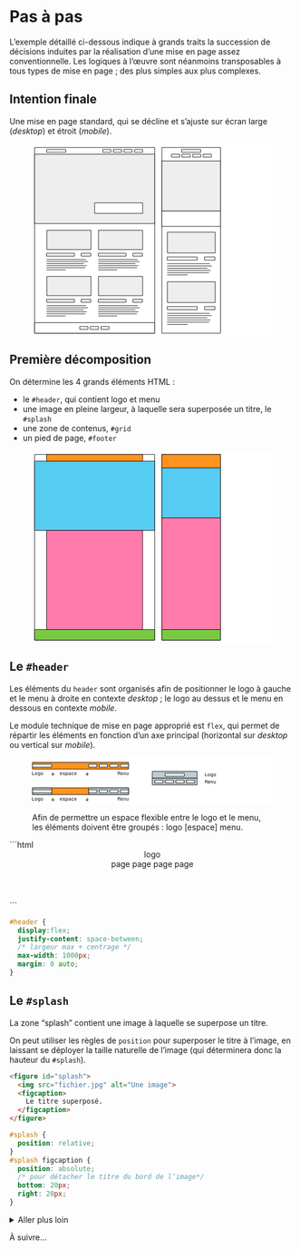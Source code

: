 # Pas à pas

L’exemple détaillé ci-dessous indique à grands traits la succession de décisions induites par la réalisation d’une mise en page assez conventionnelle.
Les logiques à l’œuvre sont néanmoins transposables à tous types de mise en page ; des plus simples aux plus complexes.

## Intention finale

Une mise en page standard, qui se décline et s’ajuste sur écran large (_desktop_) et étroit (_mobile_).

<figure>
<svg width="500" height="400" viewBox="0 0 500 400" fill="none" xmlns="http://www.w3.org/2000/svg">
<rect width="500" height="400" fill="white"/>
<path d="M255 8H5V394H255V8Z" stroke="black" stroke-miterlimit="10"/>
<path d="M392 8H270V394H392V8Z" stroke="black" stroke-miterlimit="10"/>
<path d="M255 22H5V166H255V22Z" fill="#EEEEEE" stroke="black" stroke-miterlimit="10"/>
<path d="M392 36H270V140H392V36Z" fill="#EEEEEE" stroke="black" stroke-miterlimit="10"/>
<path d="M255 372H5V394H255V372Z" fill="white" stroke="black" stroke-miterlimit="10"/>
<path d="M70 12H30V18H70V12Z" fill="white" stroke="black" stroke-miterlimit="10"/>
<path d="M351 12H311V18H351V12Z" fill="white" stroke="black" stroke-miterlimit="10"/>
<path d="M230 12H213V18H230V12Z" fill="white" stroke="black" stroke-miterlimit="10"/>
<path d="M208 12H191V18H208V12Z" fill="white" stroke="black" stroke-miterlimit="10"/>
<path d="M186 12H169V18H186V12Z" fill="white" stroke="black" stroke-miterlimit="10"/>
<path d="M164 12H147V18H164V12Z" fill="white" stroke="black" stroke-miterlimit="10"/>
<path d="M373 22H356V28H373V22Z" fill="white" stroke="black" stroke-miterlimit="10"/>
<path d="M351 22H334V28H351V22Z" fill="white" stroke="black" stroke-miterlimit="10"/>
<path d="M329 22H312V28H329V22Z" fill="white" stroke="black" stroke-miterlimit="10"/>
<path d="M307 22H290V28H307V22Z" fill="white" stroke="black" stroke-miterlimit="10"/>
<path d="M195.5 227.8H137.5V233.8H195.5V227.8Z" fill="white" stroke="black" stroke-miterlimit="10"/>
<path d="M229.5 227.8H209.5V233.8H229.5V227.8Z" fill="white" stroke="black" stroke-miterlimit="10"/>
<path d="M230 180.1H138V220.1H230V180.1Z" fill="#EEEEEE" stroke="black" stroke-miterlimit="10"/>
<path d="M137.5 240.9H219.5" stroke="black" stroke-miterlimit="10"/>
<path d="M137.5 245.1H223.5" stroke="black" stroke-miterlimit="10"/>
<path d="M137.5 249.4H214.9" stroke="black" stroke-miterlimit="10"/>
<path d="M137.5 253.7H221" stroke="black" stroke-miterlimit="10"/>
<path d="M137.5 257.9H218.1" stroke="black" stroke-miterlimit="10"/>
<path d="M137.5 262.2H176.8" stroke="black" stroke-miterlimit="10"/>
<path d="M343.703 235.568H281V242.054H343.703V235.568Z" fill="white" stroke="black" stroke-miterlimit="10"/>
<path d="M380.459 235.568H358.838V242.054H380.459V235.568Z" fill="white" stroke="black" stroke-miterlimit="10"/>
<path d="M381 184H281.541V227.243H381V184Z" fill="#EEEEEE" stroke="black" stroke-miterlimit="10"/>
<path d="M281 249.73H369.649" stroke="black" stroke-miterlimit="10"/>
<path d="M281 254.27H373.973" stroke="black" stroke-miterlimit="10"/>
<path d="M281 258.919H364.676" stroke="black" stroke-miterlimit="10"/>
<path d="M281 263.568H371.27" stroke="black" stroke-miterlimit="10"/>
<path d="M281 268.108H368.135" stroke="black" stroke-miterlimit="10"/>
<path d="M281 272.757H323.486" stroke="black" stroke-miterlimit="10"/>
<path d="M343.703 338.568H281V345.054H343.703V338.568Z" fill="white" stroke="black" stroke-miterlimit="10"/>
<path d="M380.459 338.568H358.838V345.054H380.459V338.568Z" fill="white" stroke="black" stroke-miterlimit="10"/>
<path d="M381 287H281.541V330.243H381V287Z" fill="#EEEEEE" stroke="black" stroke-miterlimit="10"/>
<path d="M281 352.73H369.649" stroke="black" stroke-miterlimit="10"/>
<path d="M281 357.27H373.973" stroke="black" stroke-miterlimit="10"/>
<path d="M281 361.919H364.676" stroke="black" stroke-miterlimit="10"/>
<path d="M281 366.568H371.27" stroke="black" stroke-miterlimit="10"/>
<path d="M281 371.108H368.135" stroke="black" stroke-miterlimit="10"/>
<path d="M281 375.757H323.486" stroke="black" stroke-miterlimit="10"/>
<path d="M88 227.8H30V233.8H88V227.8Z" fill="white" stroke="black" stroke-miterlimit="10"/>
<path d="M122 227.8H102V233.8H122V227.8Z" fill="white" stroke="black" stroke-miterlimit="10"/>
<path d="M122.5 180.1H30.5V220.1H122.5V180.1Z" fill="#EEEEEE" stroke="black" stroke-miterlimit="10"/>
<path d="M30 240.9H112" stroke="black" stroke-miterlimit="10"/>
<path d="M30 245.1H116" stroke="black" stroke-miterlimit="10"/>
<path d="M30 249.4H107.4" stroke="black" stroke-miterlimit="10"/>
<path d="M30 253.7H113.5" stroke="black" stroke-miterlimit="10"/>
<path d="M30 257.9H110.6" stroke="black" stroke-miterlimit="10"/>
<path d="M30 262.2H69.3" stroke="black" stroke-miterlimit="10"/>
<path d="M195.5 323.7H137.5V329.7H195.5V323.7Z" fill="white" stroke="black" stroke-miterlimit="10"/>
<path d="M229.5 323.7H209.5V329.7H229.5V323.7Z" fill="white" stroke="black" stroke-miterlimit="10"/>
<path d="M230 276H138V316H230V276Z" fill="#EEEEEE" stroke="black" stroke-miterlimit="10"/>
<path d="M137.5 336.8H219.5" stroke="black" stroke-miterlimit="10"/>
<path d="M137.5 341H223.5" stroke="black" stroke-miterlimit="10"/>
<path d="M137.5 345.3H214.9" stroke="black" stroke-miterlimit="10"/>
<path d="M137.5 349.6H221" stroke="black" stroke-miterlimit="10"/>
<path d="M137.5 353.8H218.1" stroke="black" stroke-miterlimit="10"/>
<path d="M137.5 358.1H176.8" stroke="black" stroke-miterlimit="10"/>
<path d="M88 323.7H30V329.7H88V323.7Z" fill="white" stroke="black" stroke-miterlimit="10"/>
<path d="M122 323.7H102V329.7H122V323.7Z" fill="white" stroke="black" stroke-miterlimit="10"/>
<path d="M122.5 276H30.5V316H122.5V276Z" fill="#EEEEEE" stroke="black" stroke-miterlimit="10"/>
<path d="M30 336.8H112" stroke="black" stroke-miterlimit="10"/>
<path d="M30 341H116" stroke="black" stroke-miterlimit="10"/>
<path d="M30 345.3H107.4" stroke="black" stroke-miterlimit="10"/>
<path d="M30 349.6H113.5" stroke="black" stroke-miterlimit="10"/>
<path d="M30 353.8H110.6" stroke="black" stroke-miterlimit="10"/>
<path d="M30 358.1H69.3" stroke="black" stroke-miterlimit="10"/>
<path d="M160 380H143V386H160V380Z" fill="white" stroke="black" stroke-miterlimit="10"/>
<path d="M138 380H121V386H138V380Z" fill="white" stroke="black" stroke-miterlimit="10"/>
<path d="M116 380H99V386H116V380Z" fill="white" stroke="black" stroke-miterlimit="10"/>
<path d="M230 123H130V145H230V123Z" fill="white" stroke="black" stroke-miterlimit="10"/>
<path d="M392 140H270V172H392V140Z" fill="white" stroke="black" stroke-miterlimit="10"/>
</svg>

</figure>


## Première décomposition

On détermine les 4 grands éléments HTML : 
* le `#header`, qui contient logo et menu
* une image en pleine largeur, à laquelle sera superposée un titre, le `#splash`
* une zone de contenus, `#grid`
* un pied de page, `#footer`


<figure>
<svg width="500" height="400" viewBox="0 0 500 400" fill="none" xmlns="http://www.w3.org/2000/svg">
<rect width="500" height="400" fill="white"/>
<path d="M255 8H5V394H255V8Z" stroke="black" stroke-miterlimit="10"/>
<path d="M392 8H270V394H392V8Z" stroke="black" stroke-miterlimit="10"/>
<path d="M255 22H5V166H255V22Z" fill="#56CCF2" stroke="black" stroke-miterlimit="10"/>
<path d="M392 36H270V140H392V36Z" fill="#56CCF2" stroke="black" stroke-miterlimit="10"/>
<path d="M255 372H5V394H255V372Z" fill="#7AC943" stroke="black" stroke-miterlimit="10"/>
<path d="M392 372H270V394H392V372Z" fill="#7AC943" stroke="black" stroke-miterlimit="10"/>
<rect x="30" y="166" width="200" height="206" fill="#FF7BAC" stroke="black"/>
<rect x="270" y="140" width="122" height="232" fill="#FF7BAC" stroke="black"/>
<rect x="30" y="8" width="200" height="14" fill="#FF931E" stroke="black"/>
<rect x="270" y="8" width="122" height="28" fill="#FF931E" stroke="black"/>
</svg>

</figure>

## Le `#header`

Les éléments du `header` sont organisés afin de positionner le logo à gauche et le menu à droite en contexte _desktop_ ; le logo au dessus et le menu en dessous en contexte _mobile_.

Le module technique de mise en page approprié est `flex`, qui permet de répartir les éléments en fonction d’un axe principal (horizontal sur _desktop_ ou vertical sur _mobile_).

<figure>
<svg width="500" height="98" viewBox="0 0 500 98" fill="none" xmlns="http://www.w3.org/2000/svg">
<rect width="500" height="98" fill="white"/>
<path d="M200.612 10H0.612183V24H200.612V10Z" fill="#FF931E" stroke="black" stroke-miterlimit="10"/>
<path d="M200.612 63H0.612183V77H200.612V63Z" fill="#FF931E" stroke="black" stroke-miterlimit="10"/>
<path d="M40.6122 63H0.612183V77H40.6122V63Z" fill="#BDCCD4" stroke="black" stroke-miterlimit="10"/>
<path d="M200.612 63H117.612V77H200.612V63Z" fill="#BDCCD4" stroke="black" stroke-miterlimit="10"/>
<path d="M40.6122 14H0.612183V20H40.6122V14Z" fill="white" stroke="black" stroke-miterlimit="10"/>
<path d="M200.612 14H183.612V20H200.612V14Z" fill="white" stroke="black" stroke-miterlimit="10"/>
<path d="M178.612 14H161.612V20H178.612V14Z" fill="white" stroke="black" stroke-miterlimit="10"/>
<path d="M156.612 14H139.612V20H156.612V14Z" fill="white" stroke="black" stroke-miterlimit="10"/>
<path d="M134.612 14H117.612V20H134.612V14Z" fill="white" stroke="black" stroke-miterlimit="10"/>
<path d="M0.95 29.3256V35.7056H4.35V36.5256H0.05V29.3256H0.95ZM7.99609 36.6256C7.65609 36.6256 7.34943 36.5756 7.07609 36.4756C6.80943 36.3756 6.57943 36.2322 6.38609 36.0456C6.19943 35.8589 6.05276 35.6322 5.94609 35.3656C5.84609 35.0989 5.79609 34.8022 5.79609 34.4756V33.0756C5.79609 32.7422 5.84609 32.4456 5.94609 32.1856C6.05276 31.9189 6.19943 31.6922 6.38609 31.5056C6.57943 31.3189 6.80943 31.1756 7.07609 31.0756C7.34943 30.9756 7.65609 30.9256 7.99609 30.9256C8.67609 30.9256 9.21276 31.1156 9.60609 31.4956C9.99943 31.8756 10.1961 32.3989 10.1961 33.0656V34.4756C10.1961 35.1422 9.99943 35.6689 9.60609 36.0556C9.21943 36.4356 8.68276 36.6256 7.99609 36.6256ZM6.69609 34.4756C6.69609 34.8956 6.80943 35.2256 7.03609 35.4656C7.26943 35.7056 7.58943 35.8256 7.99609 35.8256C8.39609 35.8256 8.71276 35.7056 8.94609 35.4656C9.17943 35.2256 9.29609 34.8956 9.29609 34.4756V33.0756C9.29609 32.6556 9.17943 32.3256 8.94609 32.0856C8.71276 31.8456 8.39609 31.7256 7.99609 31.7256C7.59609 31.7256 7.27943 31.8456 7.04609 32.0856C6.81276 32.3256 6.69609 32.6556 6.69609 33.0756V34.4756ZM11.7222 33.0256C11.7222 32.7056 11.7655 32.4156 11.8522 32.1556C11.9389 31.8956 12.0622 31.6756 12.2222 31.4956C12.3889 31.3156 12.5889 31.1756 12.8222 31.0756C13.0555 30.9756 13.3155 30.9256 13.6022 30.9256C14.0022 30.9256 14.3422 31.0222 14.6222 31.2156C14.9022 31.4022 15.0922 31.6722 15.1922 32.0256H15.2622V31.0256H16.1122V36.1756C16.1122 36.8222 15.9222 37.3256 15.5422 37.6856C15.1622 38.0456 14.6289 38.2256 13.9422 38.2256H12.5922V37.4056H13.9422C14.3422 37.4056 14.6522 37.2989 14.8722 37.0856C15.0989 36.8722 15.2122 36.5689 15.2122 36.1756V35.9256L15.2522 34.9756H15.1922C15.0922 35.3289 14.9022 35.6022 14.6222 35.7956C14.3422 35.9822 14.0022 36.0756 13.6022 36.0756C13.3155 36.0756 13.0555 36.0256 12.8222 35.9256C12.5955 35.8256 12.3989 35.6856 12.2322 35.5056C12.0722 35.3256 11.9455 35.1056 11.8522 34.8456C11.7655 34.5856 11.7222 34.2956 11.7222 33.9756V33.0256ZM12.6422 33.9756C12.6422 34.3889 12.7555 34.7122 12.9822 34.9456C13.2155 35.1789 13.5322 35.2956 13.9322 35.2956C14.3322 35.2956 14.6455 35.1789 14.8722 34.9456C15.0989 34.7122 15.2122 34.3889 15.2122 33.9756V33.0256C15.2122 32.6122 15.0989 32.2889 14.8722 32.0556C14.6455 31.8222 14.3322 31.7056 13.9322 31.7056C13.5322 31.7056 13.2155 31.8222 12.9822 32.0556C12.7555 32.2889 12.6422 32.6122 12.6422 33.0256V33.9756ZM19.9883 36.6256C19.6483 36.6256 19.3416 36.5756 19.0683 36.4756C18.8016 36.3756 18.5716 36.2322 18.3783 36.0456C18.1916 35.8589 18.0449 35.6322 17.9383 35.3656C17.8383 35.0989 17.7883 34.8022 17.7883 34.4756V33.0756C17.7883 32.7422 17.8383 32.4456 17.9383 32.1856C18.0449 31.9189 18.1916 31.6922 18.3783 31.5056C18.5716 31.3189 18.8016 31.1756 19.0683 31.0756C19.3416 30.9756 19.6483 30.9256 19.9883 30.9256C20.6683 30.9256 21.2049 31.1156 21.5983 31.4956C21.9916 31.8756 22.1883 32.3989 22.1883 33.0656V34.4756C22.1883 35.1422 21.9916 35.6689 21.5983 36.0556C21.2116 36.4356 20.6749 36.6256 19.9883 36.6256ZM18.6883 34.4756C18.6883 34.8956 18.8016 35.2256 19.0283 35.4656C19.2616 35.7056 19.5816 35.8256 19.9883 35.8256C20.3883 35.8256 20.7049 35.7056 20.9383 35.4656C21.1716 35.2256 21.2883 34.8956 21.2883 34.4756V33.0756C21.2883 32.6556 21.1716 32.3256 20.9383 32.0856C20.7049 31.8456 20.3883 31.7256 19.9883 31.7256C19.5883 31.7256 19.2716 31.8456 19.0383 32.0856C18.8049 32.3256 18.6883 32.6556 18.6883 33.0756V34.4756Z" fill="black"/>
<path d="M179.526 29.3256L180.386 31.7656C180.42 31.8656 180.45 31.9722 180.476 32.0856C180.51 32.1989 180.54 32.3022 180.566 32.3956C180.593 32.5089 180.616 32.6189 180.636 32.7256H180.716C180.743 32.6189 180.77 32.5089 180.796 32.3956C180.823 32.3022 180.85 32.1989 180.876 32.0856C180.91 31.9722 180.943 31.8656 180.976 31.7656L181.786 29.3256H182.906V36.5256H182.076V31.4756C182.076 31.3022 182.08 31.1322 182.086 30.9656C182.1 30.7989 182.113 30.6489 182.126 30.5156C182.133 30.3622 182.146 30.2189 182.166 30.0856H182.066C182.033 30.2122 181.996 30.3489 181.956 30.4956C181.923 30.6289 181.88 30.7789 181.826 30.9456C181.78 31.1056 181.723 31.2822 181.656 31.4756L181.036 33.3256H180.296L179.676 31.4756C179.603 31.2622 179.54 31.0689 179.486 30.8956C179.433 30.7222 179.386 30.5756 179.346 30.4556C179.306 30.3089 179.27 30.1822 179.236 30.0756H179.166C179.18 30.2156 179.193 30.3622 179.206 30.5156C179.213 30.6489 179.22 30.7989 179.226 30.9656C179.233 31.1322 179.236 31.3022 179.236 31.4756V36.5256H178.406V29.3256H179.526ZM184.452 33.0256C184.452 32.3722 184.646 31.8589 185.032 31.4856C185.426 31.1122 185.966 30.9256 186.652 30.9256C187.339 30.9256 187.876 31.1122 188.262 31.4856C188.656 31.8589 188.852 32.3722 188.852 33.0256V34.0356H185.352V34.4756C185.352 34.8956 185.466 35.2256 185.692 35.4656C185.926 35.7056 186.246 35.8256 186.652 35.8256C186.952 35.8256 187.212 35.7789 187.432 35.6856C187.652 35.5922 187.816 35.4556 187.922 35.2756H188.822C188.709 35.6956 188.456 36.0256 188.062 36.2656C187.676 36.5056 187.206 36.6256 186.652 36.6256C185.966 36.6256 185.426 36.4389 185.032 36.0656C184.646 35.6922 184.452 35.1789 184.452 34.5256V33.0256ZM185.352 33.2856H187.952V33.0256C187.952 32.6122 187.839 32.2922 187.612 32.0656C187.386 31.8389 187.066 31.7256 186.652 31.7256C186.239 31.7256 185.919 31.8389 185.692 32.0656C185.466 32.2922 185.352 32.6122 185.352 33.0256V33.2856ZM190.528 31.0256H191.378V31.9756H191.458C191.545 31.6356 191.718 31.3756 191.978 31.1956C192.238 31.0156 192.568 30.9256 192.968 30.9256C193.255 30.9256 193.508 30.9756 193.728 31.0756C193.955 31.1689 194.145 31.3022 194.298 31.4756C194.458 31.6489 194.578 31.8556 194.658 32.0956C194.738 32.3289 194.778 32.5856 194.778 32.8656V36.5256H193.878V33.0156C193.878 32.5956 193.772 32.2689 193.558 32.0356C193.345 31.8022 193.048 31.6856 192.668 31.6856C192.288 31.6856 191.985 31.8122 191.758 32.0656C191.538 32.3122 191.428 32.6489 191.428 33.0756V36.5256H190.528V31.0256ZM197.445 31.0256V34.5856C197.445 35.4189 197.841 35.8356 198.635 35.8356C199.441 35.8356 199.845 35.4189 199.845 34.5856V31.0256H200.745V34.5856C200.745 35.2389 200.561 35.7422 200.195 36.0956C199.835 36.4489 199.315 36.6256 198.635 36.6256C197.968 36.6256 197.451 36.4489 197.085 36.0956C196.725 35.7356 196.545 35.2322 196.545 34.5856V31.0256H197.445Z" fill="black"/>
<path d="M57.9283 33.0256C57.9283 32.3722 58.1216 31.8589 58.5083 31.4856C58.9016 31.1122 59.4416 30.9256 60.1283 30.9256C60.815 30.9256 61.3516 31.1122 61.7383 31.4856C62.1316 31.8589 62.3283 32.3722 62.3283 33.0256V34.0356H58.8283V34.4756C58.8283 34.8956 58.9416 35.2256 59.1683 35.4656C59.4016 35.7056 59.7216 35.8256 60.1283 35.8256C60.4283 35.8256 60.6883 35.7789 60.9083 35.6856C61.1283 35.5922 61.2916 35.4556 61.3983 35.2756H62.2983C62.185 35.6956 61.9316 36.0256 61.5383 36.2656C61.1516 36.5056 60.6816 36.6256 60.1283 36.6256C59.4416 36.6256 58.9016 36.4389 58.5083 36.0656C58.1216 35.6922 57.9283 35.1789 57.9283 34.5256V33.0256ZM58.8283 33.2856H61.4283V33.0256C61.4283 32.6122 61.315 32.2922 61.0883 32.0656C60.8616 31.8389 60.5416 31.7256 60.1283 31.7256C59.715 31.7256 59.395 31.8389 59.1683 32.0656C58.9416 32.2922 58.8283 32.6122 58.8283 33.0256V33.2856ZM63.8944 35.1756H64.8444C64.8844 35.3689 65.0077 35.5256 65.2144 35.6456C65.4211 35.7656 65.6744 35.8256 65.9744 35.8256H66.2544C66.6144 35.8256 66.8944 35.7522 67.0944 35.6056C67.2944 35.4522 67.3944 35.2489 67.3944 34.9956C67.3944 34.5622 67.0877 34.2989 66.4744 34.2056L65.6444 34.0856C65.1044 34.0056 64.7011 33.8356 64.4344 33.5756C64.1677 33.3156 64.0344 32.9522 64.0344 32.4856C64.0344 31.9922 64.2077 31.6089 64.5544 31.3356C64.9077 31.0622 65.3977 30.9256 66.0244 30.9256H66.3044C66.5711 30.9256 66.8177 30.9589 67.0444 31.0256C67.2711 31.0922 67.4711 31.1889 67.6444 31.3156C67.8177 31.4356 67.9577 31.5822 68.0644 31.7556C68.1777 31.9222 68.2511 32.1089 68.2844 32.3156H67.3344C67.2944 32.1422 67.1811 32.0022 66.9944 31.8956C66.8077 31.7822 66.5777 31.7256 66.3044 31.7256H66.0244C65.6844 31.7256 65.4177 31.7922 65.2244 31.9256C65.0377 32.0589 64.9444 32.2589 64.9444 32.5256C64.9444 32.7389 65.0077 32.9022 65.1344 33.0156C65.2677 33.1222 65.4811 33.1956 65.7744 33.2356L66.6044 33.3556C67.1977 33.4422 67.6277 33.6156 67.8944 33.8756C68.1677 34.1356 68.3044 34.5056 68.3044 34.9856C68.3044 35.4989 68.1244 35.9022 67.7644 36.1956C67.4111 36.4822 66.9077 36.6256 66.2544 36.6256H65.9744C65.3944 36.6256 64.9144 36.4956 64.5344 36.2356C64.1611 35.9689 63.9477 35.6156 63.8944 35.1756ZM70.0005 31.0256H70.8505V31.9756H70.9305C71.0172 31.6422 71.1938 31.3856 71.4605 31.2056C71.7272 31.0189 72.0638 30.9256 72.4705 30.9256C72.7505 30.9256 73.0038 30.9756 73.2305 31.0756C73.4572 31.1756 73.6505 31.3189 73.8105 31.5056C73.9705 31.6856 74.0938 31.9089 74.1805 32.1756C74.2738 32.4422 74.3205 32.7422 74.3205 33.0756V34.4756C74.3205 34.8089 74.2738 35.1089 74.1805 35.3756C74.0938 35.6422 73.9705 35.8689 73.8105 36.0556C73.6505 36.2356 73.4572 36.3756 73.2305 36.4756C73.0038 36.5756 72.7505 36.6256 72.4705 36.6256C72.0638 36.6256 71.7272 36.5356 71.4605 36.3556C71.1938 36.1689 71.0172 35.9089 70.9305 35.5756H70.8505C70.8572 35.6889 70.8672 35.8022 70.8805 35.9156C70.8872 36.0156 70.8905 36.1189 70.8905 36.2256C70.8972 36.3322 70.9005 36.4322 70.9005 36.5256V38.2256H70.0005V31.0256ZM70.9005 33.0756V34.4756C70.9005 34.8956 71.0105 35.2289 71.2305 35.4756C71.4572 35.7222 71.7572 35.8456 72.1305 35.8456C72.5305 35.8456 72.8438 35.7222 73.0705 35.4756C73.3038 35.2289 73.4205 34.8956 73.4205 34.4756V33.0756C73.4205 32.6422 73.3072 32.3056 73.0805 32.0656C72.8538 31.8256 72.5372 31.7056 72.1305 31.7056C71.7572 31.7056 71.4572 31.8289 71.2305 32.0756C71.0105 32.3222 70.9005 32.6556 70.9005 33.0756ZM75.7466 34.9256C75.7466 34.6656 75.7899 34.4322 75.8766 34.2256C75.9699 34.0122 76.0999 33.8322 76.2666 33.6856C76.4399 33.5389 76.6466 33.4256 76.8866 33.3456C77.1266 33.2656 77.3966 33.2256 77.6966 33.2256H79.3366V32.7756C79.3366 32.4356 79.2232 32.1722 78.9966 31.9856C78.7766 31.7922 78.4566 31.6956 78.0366 31.6956C77.7299 31.6956 77.4666 31.7522 77.2466 31.8656C77.0332 31.9789 76.8899 32.1356 76.8166 32.3356H75.9166C76.0099 31.9022 76.2466 31.5589 76.6266 31.3056C77.0132 31.0522 77.4899 30.9256 78.0566 30.9256C78.7366 30.9256 79.2699 31.0856 79.6566 31.4056C80.0432 31.7189 80.2366 32.1589 80.2366 32.7256V36.5256H79.4166V35.4756H79.3366C79.2499 35.8289 79.0466 36.1089 78.7266 36.3156C78.4066 36.5222 78.0166 36.6256 77.5566 36.6256C77.0032 36.6256 76.5632 36.4722 76.2366 36.1656C75.9099 35.8589 75.7466 35.4456 75.7466 34.9256ZM76.6466 34.9056C76.6466 35.2122 76.7432 35.4522 76.9366 35.6256C77.1299 35.7989 77.4032 35.8856 77.7566 35.8856C77.9832 35.8856 78.1932 35.8556 78.3866 35.7956C78.5799 35.7356 78.7466 35.6522 78.8866 35.5456C79.0266 35.4322 79.1366 35.3022 79.2166 35.1556C79.2966 35.0089 79.3366 34.8489 79.3366 34.6756V33.9256H77.7166C77.3832 33.9256 77.1199 34.0122 76.9266 34.1856C76.7399 34.3589 76.6466 34.5989 76.6466 34.9056ZM84.1927 36.6256C83.8527 36.6256 83.546 36.5756 83.2727 36.4756C83.006 36.3756 82.776 36.2322 82.5827 36.0456C82.396 35.8589 82.2493 35.6322 82.1427 35.3656C82.0427 35.0989 81.9927 34.8022 81.9927 34.4756V33.0756C81.9927 32.7489 82.0427 32.4522 82.1427 32.1856C82.2493 31.9189 82.396 31.6922 82.5827 31.5056C82.776 31.3189 83.006 31.1756 83.2727 31.0756C83.546 30.9756 83.8527 30.9256 84.1927 30.9256C84.7993 30.9256 85.296 31.0922 85.6827 31.4256C86.076 31.7522 86.3127 32.2022 86.3927 32.7756H85.4927C85.446 32.4556 85.3027 32.2022 85.0627 32.0156C84.8293 31.8222 84.5393 31.7256 84.1927 31.7256C83.7927 31.7256 83.476 31.8456 83.2427 32.0856C83.0093 32.3256 82.8927 32.6556 82.8927 33.0756V34.4756C82.8927 34.8956 83.006 35.2256 83.2327 35.4656C83.466 35.7056 83.786 35.8256 84.1927 35.8256C84.5393 35.8256 84.8293 35.7322 85.0627 35.5456C85.3027 35.3522 85.446 35.0956 85.4927 34.7756H86.3927C86.306 35.3556 86.066 35.8089 85.6727 36.1356C85.286 36.4622 84.7927 36.6256 84.1927 36.6256ZM87.9088 33.0256C87.9088 32.3722 88.1021 31.8589 88.4888 31.4856C88.8821 31.1122 89.4221 30.9256 90.1088 30.9256C90.7954 30.9256 91.3321 31.1122 91.7188 31.4856C92.1121 31.8589 92.3088 32.3722 92.3088 33.0256V34.0356H88.8088V34.4756C88.8088 34.8956 88.9221 35.2256 89.1488 35.4656C89.3821 35.7056 89.7021 35.8256 90.1088 35.8256C90.4088 35.8256 90.6688 35.7789 90.8888 35.6856C91.1088 35.5922 91.2721 35.4556 91.3788 35.2756H92.2788C92.1654 35.6956 91.9121 36.0256 91.5188 36.2656C91.1321 36.5056 90.6621 36.6256 90.1088 36.6256C89.4221 36.6256 88.8821 36.4389 88.4888 36.0656C88.1021 35.6922 87.9088 35.1789 87.9088 34.5256V33.0256ZM88.8088 33.2856H91.4088V33.0256C91.4088 32.6122 91.2954 32.2922 91.0688 32.0656C90.8421 31.8389 90.5221 31.7256 90.1088 31.7256C89.6954 31.7256 89.3754 31.8389 89.1488 32.0656C88.9221 32.2922 88.8088 32.6122 88.8088 33.0256V33.2856Z" fill="black"/>
<path d="M43.3642 31.0256H44.6362L42.6922 33.4856C42.6362 33.5496 42.5762 33.6176 42.5122 33.6896C42.4562 33.7536 42.4002 33.8096 42.3442 33.8576C42.2802 33.9136 42.2162 33.9696 42.1522 34.0256V34.1336C42.2482 34.1256 42.3442 34.1176 42.4402 34.1096C42.5282 34.1016 42.6202 34.0976 42.7162 34.0976C42.8122 34.0896 42.9042 34.0856 42.9922 34.0856H46.9522V35.0456H42.9922C42.7922 35.0456 42.6082 35.0336 42.4402 35.0096C42.3442 35.0016 42.2482 34.9936 42.1522 34.9856V35.0936C42.2082 35.1416 42.2642 35.1936 42.3202 35.2496C42.3682 35.2976 42.4242 35.3576 42.4882 35.4296C42.5602 35.4936 42.6282 35.5696 42.6922 35.6576L44.6362 38.1056H43.3762L40.5922 34.5656L43.3642 31.0256Z" fill="black"/>
<path d="M110.672 35.0456V34.0856H114.632C114.72 34.0856 114.812 34.0896 114.908 34.0976C115.012 34.0976 115.104 34.1016 115.184 34.1096C115.28 34.1256 115.376 34.1376 115.472 34.1456V34.0376C115.416 33.9896 115.36 33.9376 115.304 33.8816C115.2 33.7776 115.076 33.6416 114.932 33.4736L112.988 31.0256H114.248L117.032 34.5656L114.26 38.1056H112.988L114.932 35.6456C114.988 35.5736 115.044 35.5056 115.1 35.4416C115.164 35.3776 115.224 35.3216 115.28 35.2736C115.344 35.2176 115.408 35.1616 115.472 35.1056V34.9976C115.376 35.0056 115.28 35.0136 115.184 35.0216C115.104 35.0296 115.012 35.0376 114.908 35.0456C114.812 35.0456 114.72 35.0456 114.632 35.0456H110.672Z" fill="black"/>
<path d="M40.6122 67.1H0.612183V73.1H40.6122V67.1Z" fill="white" stroke="black" stroke-miterlimit="10"/>
<path d="M200.612 67.1H183.612V73.1H200.612V67.1Z" fill="white" stroke="black" stroke-miterlimit="10"/>
<path d="M178.612 67.1H161.612V73.1H178.612V67.1Z" fill="white" stroke="black" stroke-miterlimit="10"/>
<path d="M156.612 67.1H139.612V73.1H156.612V67.1Z" fill="white" stroke="black" stroke-miterlimit="10"/>
<path d="M134.612 67.1H117.612V73.1H134.612V67.1Z" fill="white" stroke="black" stroke-miterlimit="10"/>
<path d="M343.4 28.8205H250V42.8205H343.4V28.8205Z" fill="#BDCCD4" stroke="black" stroke-miterlimit="10"/>
<path d="M343.4 42.8205H250V56.8205H343.4V42.8205Z" fill="#BDCCD4" stroke="black" stroke-miterlimit="10"/>
<path d="M316.8 32.9205H276.8V38.9205H316.8V32.9205Z" fill="white" stroke="black" stroke-miterlimit="10"/>
<path d="M338.3 46.9205H321.3V52.9205H338.3V46.9205Z" fill="white" stroke="black" stroke-miterlimit="10"/>
<path d="M316.3 46.9205H299.3V52.9205H316.3V46.9205Z" fill="white" stroke="black" stroke-miterlimit="10"/>
<path d="M294.3 46.9205H277.3V52.9205H294.3V46.9205Z" fill="white" stroke="black" stroke-miterlimit="10"/>
<path d="M272.3 46.9205H255.3V52.9205H272.3V46.9205Z" fill="white" stroke="black" stroke-miterlimit="10"/>
<path d="M0.95 82.3897V88.7697H4.35V89.5897H0.05V82.3897H0.95ZM7.99609 89.6897C7.65609 89.6897 7.34943 89.6397 7.07609 89.5397C6.80943 89.4397 6.57943 89.2963 6.38609 89.1097C6.19943 88.923 6.05276 88.6963 5.94609 88.4297C5.84609 88.163 5.79609 87.8663 5.79609 87.5397V86.1397C5.79609 85.8063 5.84609 85.5097 5.94609 85.2497C6.05276 84.983 6.19943 84.7563 6.38609 84.5697C6.57943 84.383 6.80943 84.2397 7.07609 84.1397C7.34943 84.0397 7.65609 83.9897 7.99609 83.9897C8.67609 83.9897 9.21276 84.1797 9.60609 84.5597C9.99943 84.9397 10.1961 85.463 10.1961 86.1297V87.5397C10.1961 88.2063 9.99943 88.733 9.60609 89.1197C9.21943 89.4997 8.68276 89.6897 7.99609 89.6897ZM6.69609 87.5397C6.69609 87.9597 6.80943 88.2897 7.03609 88.5297C7.26943 88.7697 7.58943 88.8897 7.99609 88.8897C8.39609 88.8897 8.71276 88.7697 8.94609 88.5297C9.17943 88.2897 9.29609 87.9597 9.29609 87.5397V86.1397C9.29609 85.7197 9.17943 85.3897 8.94609 85.1497C8.71276 84.9097 8.39609 84.7897 7.99609 84.7897C7.59609 84.7897 7.27943 84.9097 7.04609 85.1497C6.81276 85.3897 6.69609 85.7197 6.69609 86.1397V87.5397ZM11.7222 86.0897C11.7222 85.7697 11.7655 85.4797 11.8522 85.2197C11.9389 84.9597 12.0622 84.7397 12.2222 84.5597C12.3889 84.3797 12.5889 84.2397 12.8222 84.1397C13.0555 84.0397 13.3155 83.9897 13.6022 83.9897C14.0022 83.9897 14.3422 84.0863 14.6222 84.2797C14.9022 84.4663 15.0922 84.7363 15.1922 85.0897H15.2622V84.0897H16.1122V89.2397C16.1122 89.8863 15.9222 90.3897 15.5422 90.7497C15.1622 91.1097 14.6289 91.2897 13.9422 91.2897H12.5922V90.4697H13.9422C14.3422 90.4697 14.6522 90.363 14.8722 90.1497C15.0989 89.9363 15.2122 89.633 15.2122 89.2397V88.9897L15.2522 88.0397H15.1922C15.0922 88.393 14.9022 88.6663 14.6222 88.8597C14.3422 89.0463 14.0022 89.1397 13.6022 89.1397C13.3155 89.1397 13.0555 89.0897 12.8222 88.9897C12.5955 88.8897 12.3989 88.7497 12.2322 88.5697C12.0722 88.3897 11.9455 88.1697 11.8522 87.9097C11.7655 87.6497 11.7222 87.3597 11.7222 87.0397V86.0897ZM12.6422 87.0397C12.6422 87.453 12.7555 87.7763 12.9822 88.0097C13.2155 88.243 13.5322 88.3597 13.9322 88.3597C14.3322 88.3597 14.6455 88.243 14.8722 88.0097C15.0989 87.7763 15.2122 87.453 15.2122 87.0397V86.0897C15.2122 85.6763 15.0989 85.353 14.8722 85.1197C14.6455 84.8863 14.3322 84.7697 13.9322 84.7697C13.5322 84.7697 13.2155 84.8863 12.9822 85.1197C12.7555 85.353 12.6422 85.6763 12.6422 86.0897V87.0397ZM19.9883 89.6897C19.6483 89.6897 19.3416 89.6397 19.0683 89.5397C18.8016 89.4397 18.5716 89.2963 18.3783 89.1097C18.1916 88.923 18.0449 88.6963 17.9383 88.4297C17.8383 88.163 17.7883 87.8663 17.7883 87.5397V86.1397C17.7883 85.8063 17.8383 85.5097 17.9383 85.2497C18.0449 84.983 18.1916 84.7563 18.3783 84.5697C18.5716 84.383 18.8016 84.2397 19.0683 84.1397C19.3416 84.0397 19.6483 83.9897 19.9883 83.9897C20.6683 83.9897 21.2049 84.1797 21.5983 84.5597C21.9916 84.9397 22.1883 85.463 22.1883 86.1297V87.5397C22.1883 88.2063 21.9916 88.733 21.5983 89.1197C21.2116 89.4997 20.6749 89.6897 19.9883 89.6897ZM18.6883 87.5397C18.6883 87.9597 18.8016 88.2897 19.0283 88.5297C19.2616 88.7697 19.5816 88.8897 19.9883 88.8897C20.3883 88.8897 20.7049 88.7697 20.9383 88.5297C21.1716 88.2897 21.2883 87.9597 21.2883 87.5397V86.1397C21.2883 85.7197 21.1716 85.3897 20.9383 85.1497C20.7049 84.9097 20.3883 84.7897 19.9883 84.7897C19.5883 84.7897 19.2716 84.9097 19.0383 85.1497C18.8049 85.3897 18.6883 85.7197 18.6883 86.1397V87.5397Z" fill="black"/>
<path d="M361.029 31.8V38.18H364.429V39H360.129V31.8H361.029ZM368.075 39.1C367.735 39.1 367.429 39.05 367.155 38.95C366.889 38.85 366.659 38.7067 366.465 38.52C366.279 38.3333 366.132 38.1067 366.025 37.84C365.925 37.5733 365.875 37.2767 365.875 36.95V35.55C365.875 35.2167 365.925 34.92 366.025 34.66C366.132 34.3933 366.279 34.1667 366.465 33.98C366.659 33.7933 366.889 33.65 367.155 33.55C367.429 33.45 367.735 33.4 368.075 33.4C368.755 33.4 369.292 33.59 369.685 33.97C370.079 34.35 370.275 34.8733 370.275 35.54V36.95C370.275 37.6167 370.079 38.1433 369.685 38.53C369.299 38.91 368.762 39.1 368.075 39.1ZM366.775 36.95C366.775 37.37 366.889 37.7 367.115 37.94C367.349 38.18 367.669 38.3 368.075 38.3C368.475 38.3 368.792 38.18 369.025 37.94C369.259 37.7 369.375 37.37 369.375 36.95V35.55C369.375 35.13 369.259 34.8 369.025 34.56C368.792 34.32 368.475 34.2 368.075 34.2C367.675 34.2 367.359 34.32 367.125 34.56C366.892 34.8 366.775 35.13 366.775 35.55V36.95ZM371.802 35.5C371.802 35.18 371.845 34.89 371.932 34.63C372.018 34.37 372.142 34.15 372.302 33.97C372.468 33.79 372.668 33.65 372.902 33.55C373.135 33.45 373.395 33.4 373.682 33.4C374.082 33.4 374.422 33.4967 374.702 33.69C374.982 33.8767 375.172 34.1467 375.272 34.5H375.342V33.5H376.192V38.65C376.192 39.2967 376.002 39.8 375.622 40.16C375.242 40.52 374.708 40.7 374.022 40.7H372.672V39.88H374.022C374.422 39.88 374.732 39.7733 374.952 39.56C375.178 39.3467 375.292 39.0433 375.292 38.65V38.4L375.332 37.45H375.272C375.172 37.8033 374.982 38.0767 374.702 38.27C374.422 38.4567 374.082 38.55 373.682 38.55C373.395 38.55 373.135 38.5 372.902 38.4C372.675 38.3 372.478 38.16 372.312 37.98C372.152 37.8 372.025 37.58 371.932 37.32C371.845 37.06 371.802 36.77 371.802 36.45V35.5ZM372.722 36.45C372.722 36.8633 372.835 37.1867 373.062 37.42C373.295 37.6533 373.612 37.77 374.012 37.77C374.412 37.77 374.725 37.6533 374.952 37.42C375.178 37.1867 375.292 36.8633 375.292 36.45V35.5C375.292 35.0867 375.178 34.7633 374.952 34.53C374.725 34.2967 374.412 34.18 374.012 34.18C373.612 34.18 373.295 34.2967 373.062 34.53C372.835 34.7633 372.722 35.0867 372.722 35.5V36.45ZM380.068 39.1C379.728 39.1 379.421 39.05 379.148 38.95C378.881 38.85 378.651 38.7067 378.458 38.52C378.271 38.3333 378.124 38.1067 378.018 37.84C377.918 37.5733 377.868 37.2767 377.868 36.95V35.55C377.868 35.2167 377.918 34.92 378.018 34.66C378.124 34.3933 378.271 34.1667 378.458 33.98C378.651 33.7933 378.881 33.65 379.148 33.55C379.421 33.45 379.728 33.4 380.068 33.4C380.748 33.4 381.284 33.59 381.678 33.97C382.071 34.35 382.268 34.8733 382.268 35.54V36.95C382.268 37.6167 382.071 38.1433 381.678 38.53C381.291 38.91 380.754 39.1 380.068 39.1ZM378.768 36.95C378.768 37.37 378.881 37.7 379.108 37.94C379.341 38.18 379.661 38.3 380.068 38.3C380.468 38.3 380.784 38.18 381.018 37.94C381.251 37.7 381.368 37.37 381.368 36.95V35.55C381.368 35.13 381.251 34.8 381.018 34.56C380.784 34.32 380.468 34.2 380.068 34.2C379.668 34.2 379.351 34.32 379.118 34.56C378.884 34.8 378.768 35.13 378.768 35.55V36.95ZM360.949 46.8L361.809 49.24C361.843 49.34 361.873 49.4467 361.899 49.56C361.933 49.6733 361.963 49.7767 361.989 49.87C362.016 49.9833 362.039 50.0933 362.059 50.2H362.139C362.166 50.0933 362.193 49.9833 362.219 49.87C362.246 49.7767 362.273 49.6733 362.299 49.56C362.333 49.4467 362.366 49.34 362.399 49.24L363.209 46.8H364.329V54H363.499V48.95C363.499 48.7767 363.503 48.6067 363.509 48.44C363.523 48.2733 363.536 48.1233 363.549 47.99C363.556 47.8367 363.569 47.6933 363.589 47.56H363.489C363.456 47.6867 363.419 47.8233 363.379 47.97C363.346 48.1033 363.303 48.2533 363.249 48.42C363.203 48.58 363.146 48.7567 363.079 48.95L362.459 50.8H361.719L361.099 48.95C361.026 48.7367 360.963 48.5433 360.909 48.37C360.856 48.1967 360.809 48.05 360.769 47.93C360.729 47.7833 360.693 47.6567 360.659 47.55H360.589C360.603 47.69 360.616 47.8367 360.629 47.99C360.636 48.1233 360.643 48.2733 360.649 48.44C360.656 48.6067 360.659 48.7767 360.659 48.95V54H359.829V46.8H360.949ZM365.875 50.5C365.875 49.8467 366.069 49.3333 366.455 48.96C366.849 48.5867 367.389 48.4 368.075 48.4C368.762 48.4 369.299 48.5867 369.685 48.96C370.079 49.3333 370.275 49.8467 370.275 50.5V51.51H366.775V51.95C366.775 52.37 366.889 52.7 367.115 52.94C367.349 53.18 367.669 53.3 368.075 53.3C368.375 53.3 368.635 53.2533 368.855 53.16C369.075 53.0667 369.239 52.93 369.345 52.75H370.245C370.132 53.17 369.879 53.5 369.485 53.74C369.099 53.98 368.629 54.1 368.075 54.1C367.389 54.1 366.849 53.9133 366.455 53.54C366.069 53.1667 365.875 52.6533 365.875 52V50.5ZM366.775 50.76H369.375V50.5C369.375 50.0867 369.262 49.7667 369.035 49.54C368.809 49.3133 368.489 49.2 368.075 49.2C367.662 49.2 367.342 49.3133 367.115 49.54C366.889 49.7667 366.775 50.0867 366.775 50.5V50.76ZM371.952 48.5H372.802V49.45H372.882C372.968 49.11 373.142 48.85 373.402 48.67C373.662 48.49 373.992 48.4 374.392 48.4C374.678 48.4 374.932 48.45 375.152 48.55C375.378 48.6433 375.568 48.7767 375.722 48.95C375.882 49.1233 376.002 49.33 376.082 49.57C376.162 49.8033 376.202 50.06 376.202 50.34V54H375.302V50.49C375.302 50.07 375.195 49.7433 374.982 49.51C374.768 49.2767 374.472 49.16 374.092 49.16C373.712 49.16 373.408 49.2867 373.182 49.54C372.962 49.7867 372.852 50.1233 372.852 50.55V54H371.952V48.5ZM378.868 48.5V52.06C378.868 52.8933 379.264 53.31 380.058 53.31C380.864 53.31 381.268 52.8933 381.268 52.06V48.5H382.168V52.06C382.168 52.7133 381.984 53.2167 381.618 53.57C381.258 53.9233 380.738 54.1 380.058 54.1C379.391 54.1 378.874 53.9233 378.508 53.57C378.148 53.21 377.968 52.7067 377.968 52.06V48.5H378.868Z" fill="black"/>
<path d="M179.526 82.3897L180.386 84.8297C180.42 84.9297 180.45 85.0363 180.476 85.1497C180.51 85.263 180.54 85.3663 180.566 85.4597C180.593 85.573 180.616 85.683 180.636 85.7897H180.716C180.743 85.683 180.77 85.573 180.796 85.4597C180.823 85.3663 180.85 85.263 180.876 85.1497C180.91 85.0363 180.943 84.9297 180.976 84.8297L181.786 82.3897H182.906V89.5897H182.076V84.5397C182.076 84.3663 182.08 84.1963 182.086 84.0297C182.1 83.863 182.113 83.713 182.126 83.5797C182.133 83.4263 182.146 83.283 182.166 83.1497H182.066C182.033 83.2763 181.996 83.413 181.956 83.5597C181.923 83.693 181.88 83.843 181.826 84.0097C181.78 84.1697 181.723 84.3463 181.656 84.5397L181.036 86.3897H180.296L179.676 84.5397C179.603 84.3263 179.54 84.133 179.486 83.9597C179.433 83.7863 179.386 83.6397 179.346 83.5197C179.306 83.373 179.27 83.2463 179.236 83.1397H179.166C179.18 83.2797 179.193 83.4263 179.206 83.5797C179.213 83.713 179.22 83.863 179.226 84.0297C179.233 84.1963 179.236 84.3663 179.236 84.5397V89.5897H178.406V82.3897H179.526ZM184.452 86.0897C184.452 85.4363 184.646 84.923 185.032 84.5497C185.426 84.1763 185.966 83.9897 186.652 83.9897C187.339 83.9897 187.876 84.1763 188.262 84.5497C188.656 84.923 188.852 85.4363 188.852 86.0897V87.0997H185.352V87.5397C185.352 87.9597 185.466 88.2897 185.692 88.5297C185.926 88.7697 186.246 88.8897 186.652 88.8897C186.952 88.8897 187.212 88.843 187.432 88.7497C187.652 88.6563 187.816 88.5197 187.922 88.3397H188.822C188.709 88.7597 188.456 89.0897 188.062 89.3297C187.676 89.5697 187.206 89.6897 186.652 89.6897C185.966 89.6897 185.426 89.503 185.032 89.1297C184.646 88.7563 184.452 88.243 184.452 87.5897V86.0897ZM185.352 86.3497H187.952V86.0897C187.952 85.6763 187.839 85.3563 187.612 85.1297C187.386 84.903 187.066 84.7897 186.652 84.7897C186.239 84.7897 185.919 84.903 185.692 85.1297C185.466 85.3563 185.352 85.6763 185.352 86.0897V86.3497ZM190.528 84.0897H191.378V85.0397H191.458C191.545 84.6997 191.718 84.4397 191.978 84.2597C192.238 84.0797 192.568 83.9897 192.968 83.9897C193.255 83.9897 193.508 84.0397 193.728 84.1397C193.955 84.233 194.145 84.3663 194.298 84.5397C194.458 84.713 194.578 84.9197 194.658 85.1597C194.738 85.393 194.778 85.6497 194.778 85.9297V89.5897H193.878V86.0797C193.878 85.6597 193.772 85.333 193.558 85.0997C193.345 84.8663 193.048 84.7497 192.668 84.7497C192.288 84.7497 191.985 84.8763 191.758 85.1297C191.538 85.3763 191.428 85.713 191.428 86.1397V89.5897H190.528V84.0897ZM197.445 84.0897V87.6497C197.445 88.483 197.841 88.8997 198.635 88.8997C199.441 88.8997 199.845 88.483 199.845 87.6497V84.0897H200.745V87.6497C200.745 88.303 200.561 88.8063 200.195 89.1597C199.835 89.513 199.315 89.6897 198.635 89.6897C197.968 89.6897 197.451 89.513 197.085 89.1597C196.725 88.7997 196.545 88.2963 196.545 87.6497V84.0897H197.445Z" fill="black"/>
<path d="M57.9283 86.0897C57.9283 85.4363 58.1216 84.923 58.5083 84.5497C58.9016 84.1763 59.4416 83.9897 60.1283 83.9897C60.815 83.9897 61.3516 84.1763 61.7383 84.5497C62.1316 84.923 62.3283 85.4363 62.3283 86.0897V87.0997H58.8283V87.5397C58.8283 87.9597 58.9416 88.2897 59.1683 88.5297C59.4016 88.7697 59.7216 88.8897 60.1283 88.8897C60.4283 88.8897 60.6883 88.843 60.9083 88.7497C61.1283 88.6563 61.2916 88.5197 61.3983 88.3397H62.2983C62.185 88.7597 61.9316 89.0897 61.5383 89.3297C61.1516 89.5697 60.6816 89.6897 60.1283 89.6897C59.4416 89.6897 58.9016 89.503 58.5083 89.1297C58.1216 88.7563 57.9283 88.243 57.9283 87.5897V86.0897ZM58.8283 86.3497H61.4283V86.0897C61.4283 85.6763 61.315 85.3563 61.0883 85.1297C60.8616 84.903 60.5416 84.7897 60.1283 84.7897C59.715 84.7897 59.395 84.903 59.1683 85.1297C58.9416 85.3563 58.8283 85.6763 58.8283 86.0897V86.3497ZM63.8944 88.2397H64.8444C64.8844 88.433 65.0077 88.5897 65.2144 88.7097C65.4211 88.8297 65.6744 88.8897 65.9744 88.8897H66.2544C66.6144 88.8897 66.8944 88.8163 67.0944 88.6697C67.2944 88.5163 67.3944 88.313 67.3944 88.0597C67.3944 87.6263 67.0877 87.363 66.4744 87.2697L65.6444 87.1497C65.1044 87.0697 64.7011 86.8997 64.4344 86.6397C64.1677 86.3797 64.0344 86.0163 64.0344 85.5497C64.0344 85.0563 64.2077 84.673 64.5544 84.3997C64.9077 84.1263 65.3977 83.9897 66.0244 83.9897H66.3044C66.5711 83.9897 66.8177 84.023 67.0444 84.0897C67.2711 84.1563 67.4711 84.253 67.6444 84.3797C67.8177 84.4997 67.9577 84.6463 68.0644 84.8197C68.1777 84.9863 68.2511 85.173 68.2844 85.3797H67.3344C67.2944 85.2063 67.1811 85.0663 66.9944 84.9597C66.8077 84.8463 66.5777 84.7897 66.3044 84.7897H66.0244C65.6844 84.7897 65.4177 84.8563 65.2244 84.9897C65.0377 85.123 64.9444 85.323 64.9444 85.5897C64.9444 85.803 65.0077 85.9663 65.1344 86.0797C65.2677 86.1863 65.4811 86.2597 65.7744 86.2997L66.6044 86.4197C67.1977 86.5063 67.6277 86.6797 67.8944 86.9397C68.1677 87.1997 68.3044 87.5697 68.3044 88.0497C68.3044 88.563 68.1244 88.9663 67.7644 89.2597C67.4111 89.5463 66.9077 89.6897 66.2544 89.6897H65.9744C65.3944 89.6897 64.9144 89.5597 64.5344 89.2997C64.1611 89.033 63.9477 88.6797 63.8944 88.2397ZM70.0005 84.0897H70.8505V85.0397H70.9305C71.0172 84.7063 71.1938 84.4497 71.4605 84.2697C71.7272 84.083 72.0638 83.9897 72.4705 83.9897C72.7505 83.9897 73.0038 84.0397 73.2305 84.1397C73.4572 84.2397 73.6505 84.383 73.8105 84.5697C73.9705 84.7497 74.0938 84.973 74.1805 85.2397C74.2738 85.5063 74.3205 85.8063 74.3205 86.1397V87.5397C74.3205 87.873 74.2738 88.173 74.1805 88.4397C74.0938 88.7063 73.9705 88.933 73.8105 89.1197C73.6505 89.2997 73.4572 89.4397 73.2305 89.5397C73.0038 89.6397 72.7505 89.6897 72.4705 89.6897C72.0638 89.6897 71.7272 89.5997 71.4605 89.4197C71.1938 89.233 71.0172 88.973 70.9305 88.6397H70.8505C70.8572 88.753 70.8672 88.8663 70.8805 88.9797C70.8872 89.0797 70.8905 89.183 70.8905 89.2897C70.8972 89.3963 70.9005 89.4963 70.9005 89.5897V91.2897H70.0005V84.0897ZM70.9005 86.1397V87.5397C70.9005 87.9597 71.0105 88.293 71.2305 88.5397C71.4572 88.7863 71.7572 88.9097 72.1305 88.9097C72.5305 88.9097 72.8438 88.7863 73.0705 88.5397C73.3038 88.293 73.4205 87.9597 73.4205 87.5397V86.1397C73.4205 85.7063 73.3072 85.3697 73.0805 85.1297C72.8538 84.8897 72.5372 84.7697 72.1305 84.7697C71.7572 84.7697 71.4572 84.893 71.2305 85.1397C71.0105 85.3863 70.9005 85.7197 70.9005 86.1397ZM75.7466 87.9897C75.7466 87.7297 75.7899 87.4963 75.8766 87.2897C75.9699 87.0763 76.0999 86.8963 76.2666 86.7497C76.4399 86.603 76.6466 86.4897 76.8866 86.4097C77.1266 86.3297 77.3966 86.2897 77.6966 86.2897H79.3366V85.8397C79.3366 85.4997 79.2232 85.2363 78.9966 85.0497C78.7766 84.8563 78.4566 84.7597 78.0366 84.7597C77.7299 84.7597 77.4666 84.8163 77.2466 84.9297C77.0332 85.043 76.8899 85.1997 76.8166 85.3997H75.9166C76.0099 84.9663 76.2466 84.623 76.6266 84.3697C77.0132 84.1163 77.4899 83.9897 78.0566 83.9897C78.7366 83.9897 79.2699 84.1497 79.6566 84.4697C80.0432 84.783 80.2366 85.223 80.2366 85.7897V89.5897H79.4166V88.5397H79.3366C79.2499 88.893 79.0466 89.173 78.7266 89.3797C78.4066 89.5863 78.0166 89.6897 77.5566 89.6897C77.0032 89.6897 76.5632 89.5363 76.2366 89.2297C75.9099 88.923 75.7466 88.5097 75.7466 87.9897ZM76.6466 87.9697C76.6466 88.2763 76.7432 88.5163 76.9366 88.6897C77.1299 88.863 77.4032 88.9497 77.7566 88.9497C77.9832 88.9497 78.1932 88.9197 78.3866 88.8597C78.5799 88.7997 78.7466 88.7163 78.8866 88.6097C79.0266 88.4963 79.1366 88.3663 79.2166 88.2197C79.2966 88.073 79.3366 87.913 79.3366 87.7397V86.9897H77.7166C77.3832 86.9897 77.1199 87.0763 76.9266 87.2497C76.7399 87.423 76.6466 87.663 76.6466 87.9697ZM84.1927 89.6897C83.8527 89.6897 83.546 89.6397 83.2727 89.5397C83.006 89.4397 82.776 89.2963 82.5827 89.1097C82.396 88.923 82.2493 88.6963 82.1427 88.4297C82.0427 88.163 81.9927 87.8663 81.9927 87.5397V86.1397C81.9927 85.813 82.0427 85.5163 82.1427 85.2497C82.2493 84.983 82.396 84.7563 82.5827 84.5697C82.776 84.383 83.006 84.2397 83.2727 84.1397C83.546 84.0397 83.8527 83.9897 84.1927 83.9897C84.7993 83.9897 85.296 84.1563 85.6827 84.4897C86.076 84.8163 86.3127 85.2663 86.3927 85.8397H85.4927C85.446 85.5197 85.3027 85.2663 85.0627 85.0797C84.8293 84.8863 84.5393 84.7897 84.1927 84.7897C83.7927 84.7897 83.476 84.9097 83.2427 85.1497C83.0093 85.3897 82.8927 85.7197 82.8927 86.1397V87.5397C82.8927 87.9597 83.006 88.2897 83.2327 88.5297C83.466 88.7697 83.786 88.8897 84.1927 88.8897C84.5393 88.8897 84.8293 88.7963 85.0627 88.6097C85.3027 88.4163 85.446 88.1597 85.4927 87.8397H86.3927C86.306 88.4197 86.066 88.873 85.6727 89.1997C85.286 89.5263 84.7927 89.6897 84.1927 89.6897ZM87.9088 86.0897C87.9088 85.4363 88.1021 84.923 88.4888 84.5497C88.8821 84.1763 89.4221 83.9897 90.1088 83.9897C90.7954 83.9897 91.3321 84.1763 91.7188 84.5497C92.1121 84.923 92.3088 85.4363 92.3088 86.0897V87.0997H88.8088V87.5397C88.8088 87.9597 88.9221 88.2897 89.1488 88.5297C89.3821 88.7697 89.7021 88.8897 90.1088 88.8897C90.4088 88.8897 90.6688 88.843 90.8888 88.7497C91.1088 88.6563 91.2721 88.5197 91.3788 88.3397H92.2788C92.1654 88.7597 91.9121 89.0897 91.5188 89.3297C91.1321 89.5697 90.6621 89.6897 90.1088 89.6897C89.4221 89.6897 88.8821 89.503 88.4888 89.1297C88.1021 88.7563 87.9088 88.243 87.9088 87.5897V86.0897ZM88.8088 86.3497H91.4088V86.0897C91.4088 85.6763 91.2954 85.3563 91.0688 85.1297C90.8421 84.903 90.5221 84.7897 90.1088 84.7897C89.6954 84.7897 89.3754 84.903 89.1488 85.1297C88.9221 85.3563 88.8088 85.6763 88.8088 86.0897V86.3497Z" fill="black"/>
<path d="M43.3642 84.0897H44.6362L42.6922 86.5497C42.6362 86.6137 42.5762 86.6817 42.5122 86.7537C42.4562 86.8177 42.4002 86.8737 42.3442 86.9217C42.2802 86.9777 42.2162 87.0337 42.1522 87.0897V87.1977C42.2482 87.1897 42.3442 87.1817 42.4402 87.1737C42.5282 87.1657 42.6202 87.1617 42.7162 87.1617C42.8122 87.1537 42.9042 87.1497 42.9922 87.1497H46.9522V88.1097H42.9922C42.7922 88.1097 42.6082 88.0977 42.4402 88.0737C42.3442 88.0657 42.2482 88.0577 42.1522 88.0497V88.1577C42.2082 88.2057 42.2642 88.2577 42.3202 88.3137C42.3682 88.3617 42.4242 88.4217 42.4882 88.4937C42.5602 88.5577 42.6282 88.6337 42.6922 88.7217L44.6362 91.1697H43.3762L40.5922 87.6297L43.3642 84.0897Z" fill="black"/>
<path d="M110.672 88.1097V87.1497H114.632C114.72 87.1497 114.812 87.1537 114.908 87.1617C115.012 87.1617 115.104 87.1657 115.184 87.1737C115.28 87.1897 115.376 87.2017 115.472 87.2097V87.1017C115.416 87.0537 115.36 87.0017 115.304 86.9457C115.2 86.8417 115.076 86.7057 114.932 86.5377L112.988 84.0897H114.248L117.032 87.6297L114.26 91.1697H112.988L114.932 88.7097C114.988 88.6377 115.044 88.5697 115.1 88.5057C115.164 88.4417 115.224 88.3857 115.28 88.3377C115.344 88.2817 115.408 88.2257 115.472 88.1697V88.0617C115.376 88.0697 115.28 88.0777 115.184 88.0857C115.104 88.0937 115.012 88.1017 114.908 88.1097C114.812 88.1097 114.72 88.1097 114.632 88.1097H110.672Z" fill="black"/>
</svg>

</svg>

Afin de permettre un espace flexible entre le logo et le menu, les éléments doivent être groupés : logo [espace] menu.



</figure>
```html
<header id="header">
  <a hef="index.html">logo</a>
  <nav>
    <a hef="page.html">page</a>
    <a hef="page.html">page</a>
    <a hef="page.html">page</a>
    <a hef="page.html">page</a>
  </nav>
</header>
```

```css
#header {
  display:flex;
  justify-content: space-between; 
  /* largeur max + centrage */
  max-width: 1000px;
  margin: 0 auto;
}
```

## Le `#splash`

La zone “splash” contient une image à laquelle se superpose un titre.

On peut utiliser les règles de `position` pour superposer le titre à l’image, en laissant se déployer la taille naturelle de l’image (qui déterminera donc la hauteur du `#splash`).

```html
<figure id="splash">
  <img src="fichier.jpg" alt="Une image">
  <figcaption>
    Le titre superposé.
  </figcaption>
</figure>
```

```css
#splash {
  position: relative;
}
#splash figcaption {
  position: absolute;
  /* pour détacher le titre du bord de l’image*/
  bottom: 20px; 
  right: 20px;
}
```
<details>

<summary>Aller plus loin</summary>

<div  markdown="1">

Si l’on veut permettre au titre de s’aligner sur la largeur du header, une légère complexification s’impose : un nouvel élément doit être introduit pour déterminer une largeur maximale et un centrage.

```html
<figure id="splash">
  <img src="fichier.jpg" alt="Une image">
  <figcaption>
    <p>
      Le titre superposé dans un p.
    </p> 
  </figcaption>
</figure>
```

```css
#splash figcaption {
  position: absolute;
  top: 20px; 
  /* la figcaption recouvre la totalité de la largeur de l’image */
  right: 0;  
  width: 100%;
}

#splash figcaption p{
  /* largeur max + centrage */
  margin: 0 auto;  
  max-width: 1000px;  
  /* Le texte du paragraphe est aligné à droite.*/
  text-align: right;
}
```

</div>

</details>

À suivre…
